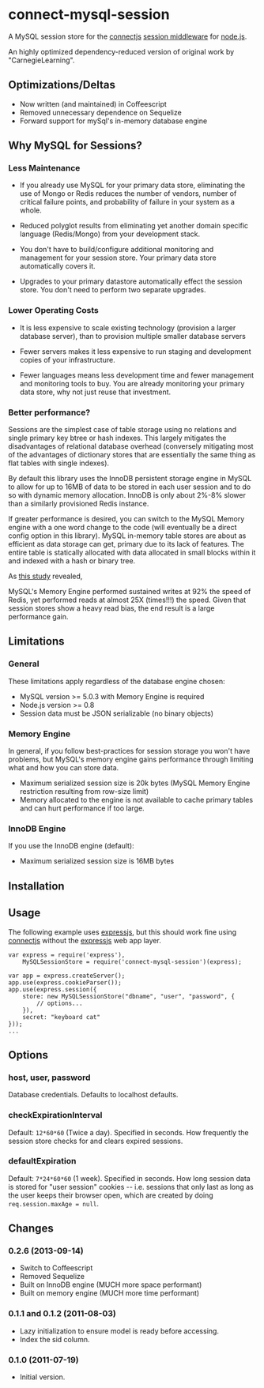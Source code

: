 connect-mysql-session
=====================

A MySQL session store for the [connectjs][] [session middleware][] for [node.js][].

An highly optimized dependency-reduced version of original work by "CarnegieLearning".

Optimizations/Deltas
--------------------
* Now written (and maintained) in Coffeescript
* Removed unnecessary dependence on Sequelize
* Forward support for mySql's in-memory database engine

Why MySQL for Sessions?
------------------------

### Less Maintenance

* If you already use MySQL for your primary data store, eliminating the use of Mongo or Redis reduces the number of vendors, number of critical failure points, and probability of failure in your system as a whole.

* Reduced polyglot results from eliminating yet another domain specific language (Redis/Mongo) from your development stack.

* You don't have to build/configure additional monitoring and management for your session store. Your primary data store automatically covers it.

* Upgrades to your primary datastore automatically effect the session store. You don't need to perform two separate upgrades.

### Lower Operating Costs

* It is less expensive to scale existing technology (provision a larger database server), than to provision multiple smaller database servers

* Fewer servers makes it less expensive to run staging and development copies of your infrastructure.

* Fewer languages means less development time and fewer management and monitoring tools to buy. You are already monitoring your primary data store, why not just reuse that investment.


### Better performance?

Sessions are the simplest case of table storage using no relations and single primary key btree or hash indexes. This largely mitigates the disadvantages of relational database overhead (conversely mitigating most of the advantages of dictionary stores that are essentially the same thing as flat tables with single indexes).

By default this library uses the InnoDB persistent storage engine in MySQL to allow for up to 16MB of data to be stored in each user session and to do so with dynamic memory allocation. InnoDB is only about 2%-8% slower than a similarly provisioned Redis instance.

If greater performance is desired, you can switch to the MySQL Memory engine with a one word change to the code (will eventually be a direct config option in this library). MySQL in-memory table stores are about as efficient as data storage can get, primary due to its lack of features. The entire table is statically allocated with data allocated in small blocks within it and indexed with a hash or binary tree.

As [this study](http://bit.ly/17ZzafB) revealed,

MySQL's Memory Engine performed sustained writes at 92% the speed of Redis, yet performed reads at almost 25X (times!!!) the speed. Given that session stores show a heavy read bias, the end result is a large performance gain.

Limitations
-----------

### General

These limitations apply regardless of the database engine chosen:

* MySQL version >= 5.0.3 with Memory Engine is required
* Node.js version >= 0.8
* Session data must be JSON serializable (no binary objects)

### Memory Engine

In general, if you follow best-practices for session storage you won't have problems, but MySQL's memory engine gains performance through limiting what and how you can store data.

* Maximum serialized session size is 20k bytes (MySQL Memory Engine restriction resulting from row-size limit)
* Memory allocated to the engine is not available to cache primary tables and can hurt performance if too large.

### InnoDB Engine

If you use the InnoDB engine (default):

* Maximum serialized session size is 16MB bytes
  

Installation
------------

Usage
-----

The following example uses [expressjs][], but this should work fine using [connectjs][] without the [expressjs][] web app layer.

    var express = require('express'),
        MySQLSessionStore = require('connect-mysql-session')(express);

    var app = express.createServer();
    app.use(express.cookieParser());
    app.use(express.session({
        store: new MySQLSessionStore("dbname", "user", "password", {
            // options...
        }),
        secret: "keyboard cat"
    }));
    ...

Options
-------

### host, user, password ###

Database credentials. Defaults to localhost defaults.

### checkExpirationInterval ###

Default: `12*60*60` (Twice a day). Specified in seconds. How frequently the session store checks for and clears expired sessions.

### defaultExpiration ###

Default: `7*24*60*60` (1 week). Specified in seconds. How long session data is stored for "user session" cookies -- i.e. sessions that only last as long as the user keeps their browser open, which are created by doing `req.session.maxAge = null`.

Changes
-------

### 0.2.6 (2013-09-14)

* Switch to Coffeescript
* Removed Sequelize
* Built on InnoDB engine (MUCH more space performant)
* Built on memory engine (MUCH more time performant)

### 0.1.1 and 0.1.2 (2011-08-03) ###

* Lazy initialization to ensure model is ready before accessing.
* Index the sid column.

### 0.1.0 (2011-07-19) ###

* Initial version.


[connectjs]: http://senchalabs.github.com/connect/
[session middleware]: http://senchalabs.github.com/connect/middleware-session.html
[node.js]: http://nodejs.org/
[sequelize]: http://www.sequelizejs.com/
[expressjs]: http://expressjs.com/
[npm]: http://npmjs.org/
